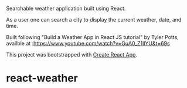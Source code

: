 
Searchable weather application built using React. 

As a user one can search a city to display the current weather, date, and time. 

Built following "Build a Weather App in React JS tutorial" by Tyler Potts, availble at :https://www.youtube.com/watch?v=GuA0_Z1llYU&t=69s


This project was bootstrapped with [Create React App](https://github.com/facebook/create-react-app).

# react-weather
